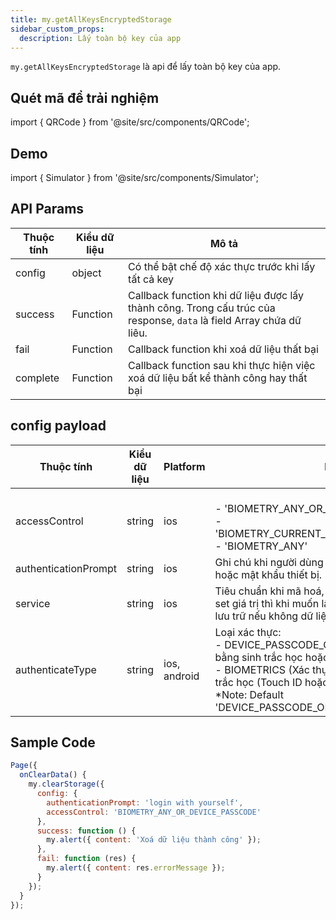 ```yaml
---
title: my.getAllKeysEncryptedStorage
sidebar_custom_props:
  description: Lấy toàn bộ key của app
---
```


`my.getAllKeysEncryptedStorage` là api để lấy toàn bộ key của app.

## Quét mã để trải nghiệm

import { QRCode } from '@site/src/components/QRCode';

<QRCode page="pages/api/security-storage/index" />

## Demo

import { Simulator } from '@site/src/components/Simulator';

<Simulator page="pages/api/security-storage/index" />

## API Params

| Thuộc tính | Kiểu dữ liệu | Mô tả                                                                                                               |
| ---------- | ------------ | ------------------------------------------------------------------------------------------------------------------- |
| config     | object       | Có thể bật chế độ xác thực trước khi lấy tất cả key                                                                 |
| success    | Function     | Callback function khi dữ liệu được lấy thành công. Trong cấu trúc của response, `data` là field Array chứa dữ liêu. |
| fail       | Function     | Callback function khi xoá dữ liệu thất bại                                                                          |
| complete   | Function     | Callback function sau khi thực hiện việc xoá dữ liệu bất kể thành công hay thất bại                                 |

## config payload

| Thuộc tính           | Kiểu dữ liệu | Platform     | Mô tả                                                                                                                                                                                                                                              |
| -------------------- | ------------ | ------------ | -------------------------------------------------------------------------------------------------------------------------------------------------------------------------------------------------------------------------------------------------- |
| accessControl        | string       | ios          | <br />- 'BIOMETRY_ANY_OR_DEVICE_PASSCODE'<br />- 'BIOMETRY_CURRENT_SET_OR_DEVICE_PASSCODE<br/>- 'BIOMETRY_ANY'                                                                                                                                     |
| authenticationPrompt | string       | ios          | Ghi chú khi người dùng mở khóa bằng sinh trắc học hoặc mật khẩu thiết bị.                                                                                                                                                                          |
| service              | string       | ios          | Tiêu chuẩn khi mã hoá, nếu khi lưu trữ người dùng set giá trị thì khi muốn lấy cần thêm đúng giá trị đã lưu trữ nếu không dữ liệu sẽ trả về null                                                                                                   |
| authenticateType     | string       | ios, android | Loại xác thực: <br />- DEVICE_PASSCODE_OR_BIOMETRICS (Xác thực bằng sinh trắc học hoặc mật mã thiết bị.) <br />- BIOMETRICS (Xác thực bằng phương pháp sinh trắc học (Touch ID hoặc Face ID).)<br/>\*Note: Default 'DEVICE_PASSCODE_OR_BIOMETRICS' |

## Sample Code

```js title=index.js
Page({
  onClearData() {
    my.clearStorage({
      config: {
        authenticationPrompt: 'login with yourself',
        accessControl: 'BIOMETRY_ANY_OR_DEVICE_PASSCODE'
      },
      success: function () {
        my.alert({ content: 'Xoá dữ liệu thành công' });
      },
      fail: function (res) {
        my.alert({ content: res.errorMessage });
      }
    });
  }
});
```
